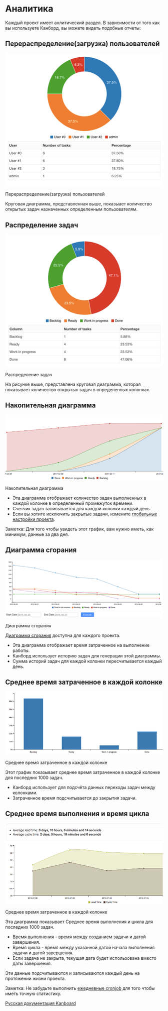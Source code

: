 Аналитика
=========

Каждый проект имеет анлитический раздел. В зависимости от того как вы используете Канборд, вы можете видеть подобные отчеты:

Перераспределение(загрузка) пользователей
-----------------------------------------

![User repartition](../screenshots/user-repartition.png)

Перераспределение(загрузка) пользователей


Круговая диаграмма, представленная выше, показыает количество открытых задач назначенных определенным пользователям.


Распределение задач
-------------------

![Task distribution](../screenshots/task-distribution.png)

Распределение задач



На рисунке выше, представлена круговая диаграмма, которая показывает количество открытых задач в определенных колонках.



Накопительная диаграмма
-----------------------

![Cumulative flow diagram](../screenshots/cfd.png)

Накопительная диаграмма


-   Эта диаграмма отображает количество задач выполненных в каждой колонке в определенный промежуток времени.
-   Счетчик задач записывается для каждой колонки каждый день.
-   Если вы хотите исключить закрытые задачи, измените [глобальные настройки проекта](project-configuration.markdown).


Заметка: Для того чтобы увидеть этот график, вам нужно иметь, как минимум, данные за два дня.


Диаграмма сгорания
------------------

![Burndown chart](../screenshots/burndown-chart.png)

Диаграмма сгорания



[Диаграмма сгорания](https://ru.wikipedia.org/wiki/%D0%94%D0%B8%D0%B0%D0%B3%D1%80%D0%B0%D0%BC%D0%BC%D0%B0_%D1%81%D0%B3%D0%BE%D1%80%D0%B0%D0%BD%D0%B8%D1%8F_%D0%B7%D0%B0%D0%B4%D0%B0%D1%87) доступна для каждого проекта.


-   Эта диаграмма отображает время затраченное на выполнение работы.
-   Канборд использует историю задач для генерации этой диаграммы.
-   Сумма историй задач для каждой колонки пересчитывается каждый день.

Среднее время затраченное в каждой колонке
------------------------------------------

![Average time spent into each column](../screenshots/average-time-spent-into-each-column.png)

Среднее время затраченное в каждой колонке


Этот график показывает среднее время затраченное в каждой колонке для последних 1000 задач.

-   Канборд использует для подсчёта данных переходы задач между колонками.
-   Затраченное время подсчитывается до закрытия задачи.

Среднее время выполнения и время цикла
--------------------------------------

![Average time spent into each column](../screenshots/average-lead-cycle-time.png)

Среднее время затраченное в каждой колонке

Эта диаграмма показывает Среднее время выполнения и цикла для последних 1000 задач.
-   Время выполнения - время между созданием задачи и датой завершения.
-   Время цикла - время между указанной датой начала выполнения задачи и датой завершения.
-   Если задача не закрыта, текущая дата будет использована вместо даты завершения.

Эти данные подсчитываются и записываются каждый день на протяжении жизни проекта.

Заметка: Не забудьте выполнить [ежедневные cronjob](cronjob.markdown) для того чтобы иметь точную статистику.




[Русская документация Kanboard](http://kanboard.ru/doc/)

